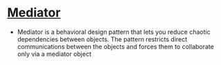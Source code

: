 # [Mediator](https://refactoring.guru/design-patterns/mediator)
- Mediator is a behavioral design pattern that lets you reduce chaotic dependencies between objects. The pattern restricts direct communications between the objects and forces them to collaborate only via a mediator object